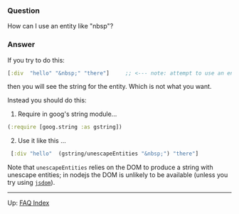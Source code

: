 ### Question

How can I use an entity like "nbsp"?

### Answer

If you try to do this:
```clj
[:div  "hello" "&nbsp;" "there"]     ;; <--- note: attempt to use an entity
```
then you will see the string for the entity. Which is not what you want. 

Instead you should do this:

  1. Require in goog's string module...

  ```clj
  (:require [goog.string :as gstring])
  ```

  2. Use it like this ... 

  ```clj
   [:div "hello"  (gstring/unescapeEntities "&nbsp;") "there"]
  ```

Note that `unescapeEntities` relies on the DOM to produce a string with unescape entities;
in nodejs the DOM is unlikely to be available (unless you try using
[`jsdom`](https://www.npmjs.com/package/jsdom-global)).

***

Up:  [FAQ Index](README.md)&nbsp;&nbsp;&nbsp;&nbsp;&nbsp;&nbsp;
